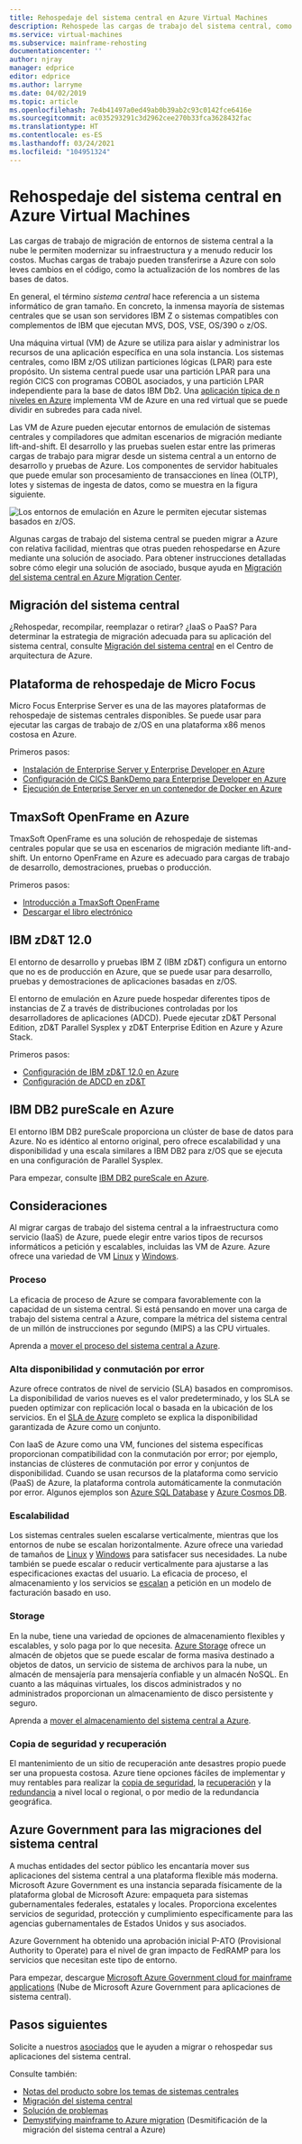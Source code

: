 ```yaml
---
title: Rehospedaje del sistema central en Azure Virtual Machines
description: Rehospede las cargas de trabajo del sistema central, como los sistemas basados en IBM Z con máquinas virtuales (VM) en Microsoft Azure.
ms.service: virtual-machines
ms.subservice: mainframe-rehosting
documentationcenter: ''
author: njray
manager: edprice
editor: edprice
ms.author: larryme
ms.date: 04/02/2019
ms.topic: article
ms.openlocfilehash: 7e4b41497a0ed49ab0b39ab2c93c0142fce6416e
ms.sourcegitcommit: ac035293291c3d2962cee270b33fca3628432fac
ms.translationtype: HT
ms.contentlocale: es-ES
ms.lasthandoff: 03/24/2021
ms.locfileid: "104951324"
---
```

# <a name="mainframe-rehosting-on-azure-virtual-machines"></a>Rehospedaje del sistema central en Azure Virtual Machines

Las cargas de trabajo de migración de entornos de sistema central a la nube le permiten modernizar su infraestructura y a menudo reducir los costos. Muchas cargas de trabajo pueden transferirse a Azure con solo leves cambios en el código, como la actualización de los nombres de las bases de datos.

En general, el término *sistema central* hace referencia a un sistema informático de gran tamaño. En concreto, la inmensa mayoría de sistemas centrales que se usan son servidores IBM Z o sistemas compatibles con complementos de IBM que ejecutan MVS, DOS, VSE, OS/390 o z/OS.

Una máquina virtual (VM) de Azure se utiliza para aislar y administrar los recursos de una aplicación específica en una sola instancia. Los sistemas centrales, como IBM z/OS utilizan particiones lógicas (LPAR) para este propósito. Un sistema central puede usar una partición LPAR para una región CICS con programas COBOL asociados, y una partición LPAR independiente para la base de datos IBM Db2. Una [aplicación típica de n niveles en Azure](/azure/architecture/reference-architectures/n-tier/n-tier-sql-server) implementa VM de Azure en una red virtual que se puede dividir en subredes para cada nivel.

Las VM de Azure pueden ejecutar entornos de emulación de sistemas centrales y compiladores que admitan escenarios de migración mediante lift-and-shift. El desarrollo y las pruebas suelen estar entre las primeras cargas de trabajo para migrar desde un sistema central a un entorno de desarrollo y pruebas de Azure. Los componentes de servidor habituales que puede emular son procesamiento de transacciones en línea (OLTP), lotes y sistemas de ingesta de datos, como se muestra en la figura siguiente.

![Los entornos de emulación en Azure le permiten ejecutar sistemas basados en z/OS.](media/01-overview.png)

Algunas cargas de trabajo del sistema central se pueden migrar a Azure con relativa facilidad, mientras que otras pueden rehospedarse en Azure mediante una solución de asociado. Para obtener instrucciones detalladas sobre cómo elegir una solución de asociado, busque ayuda en [Migración del sistema central en Azure Migration Center](https://azure.microsoft.com/migration/mainframe/).

## <a name="mainframe-migration"></a>Migración del sistema central

¿Rehospedar, recompilar, reemplazar o retirar? ¿IaaS o PaaS? Para determinar la estrategia de migración adecuada para su aplicación del sistema central, consulte [Migración del sistema central](/azure/architecture/cloud-adoption/infrastructure/mainframe-migration/overview) en el Centro de arquitectura de Azure.

## <a name="micro-focus-rehosting-platform"></a>Plataforma de rehospedaje de Micro Focus

Micro Focus Enterprise Server es una de las mayores plataformas de rehospedaje de sistemas centrales disponibles. Se puede usar para ejecutar las cargas de trabajo de z/OS en una plataforma x86 menos costosa en Azure.

Primeros pasos:

- [Instalación de Enterprise Server y Enterprise Developer en Azure](./microfocus/set-up-micro-focus-azure.md)
- [Configuración de CICS BankDemo para Enterprise Developer en Azure](./microfocus/demo.md)
- [Ejecución de Enterprise Server en un contenedor de Docker en Azure](./microfocus/run-enterprise-server-container.md)


## <a name="tmaxsoft-openframe-on-azure"></a>TmaxSoft OpenFrame en Azure

TmaxSoft OpenFrame es una solución de rehospedaje de sistemas centrales popular que se usa en escenarios de migración mediante lift-and-shift. Un entorno OpenFrame en Azure es adecuado para cargas de trabajo de desarrollo, demostraciones, pruebas o producción.

Primeros pasos:

- [Introducción a TmaxSoft OpenFrame](./tmaxsoft/get-started.md)
- [Descargar el libro electrónico](https://azure.microsoft.com/resources/install-tmaxsoft-openframe-on-azure/)

## <a name="ibm-zdt-120"></a>IBM zD&T 12.0

El entorno de desarrollo y pruebas IBM Z (IBM zD&T) configura un entorno que no es de producción en Azure, que se puede usar para desarrollo, pruebas y demostraciones de aplicaciones basadas en z/OS.

El entorno de emulación en Azure puede hospedar diferentes tipos de instancias de Z a través de distribuciones controladas por los desarrolladores de aplicaciones (ADCD). Puede ejecutar zD&T Personal Edition, zD&T Parallel Sysplex y zD&T Enterprise Edition en Azure y Azure Stack.

Primeros pasos:

- [Configuración de IBM zD&T 12.0 en Azure](./ibm/install-ibm-z-environment.md)
- [Configuración de ADCD en zD&T](./ibm/demo.md)

## <a name="ibm-db2-purescale-on-azure"></a>IBM DB2 pureScale en Azure

El entorno IBM DB2 pureScale proporciona un clúster de base de datos para Azure. No es idéntico al entorno original, pero ofrece escalabilidad y una disponibilidad y una escala similares a IBM DB2 para z/OS que se ejecuta en una configuración de Parallel Sysplex.

Para empezar, consulte [IBM DB2 pureScale en Azure](.//ibm/ibm-db2-purescale-azure.md).

## <a name="considerations"></a>Consideraciones

Al migrar cargas de trabajo del sistema central a la infraestructura como servicio (IaaS) de Azure, puede elegir entre varios tipos de recursos informáticos a petición y escalables, incluidas las VM de Azure. Azure ofrece una variedad de VM [Linux](../../linux/overview.md) y [Windows](../../windows/overview.md).

### <a name="compute"></a>Proceso

La eficacia de proceso de Azure se compara favorablemente con la capacidad de un sistema central. Si está pensando en mover una carga de trabajo del sistema central a Azure, compare la métrica del sistema central de un millón de instrucciones por segundo (MIPS) a las CPU virtuales. 

Aprenda a [mover el proceso del sistema central a Azure](./concepts/mainframe-compute-azure.md).

### <a name="high-availability-and-failover"></a>Alta disponibilidad y conmutación por error

Azure ofrece contratos de nivel de servicio (SLA) basados en compromisos. La disponibilidad de varios nueves es el valor predeterminado, y los SLA se pueden optimizar con replicación local o basada en la ubicación de los servicios. En el [SLA de Azure](https://azure.microsoft.com/support/legal/sla/virtual-machines/) completo se explica la disponibilidad garantizada de Azure como un conjunto.

Con IaaS de Azure como una VM, funciones del sistema específicas proporcionan compatibilidad con la conmutación por error; por ejemplo, instancias de clústeres de conmutación por error y conjuntos de disponibilidad. Cuando se usan recursos de la plataforma como servicio (PaaS) de Azure, la plataforma controla automáticamente la conmutación por error. Algunos ejemplos son [Azure SQL Database](../../../azure-sql/database/sql-database-paas-overview.md) y [Azure Cosmos DB](../../../cosmos-db/introduction.md).

### <a name="scalability"></a>Escalabilidad

Los sistemas centrales suelen escalarse verticalmente, mientras que los entornos de nube se escalan horizontalmente. Azure ofrece una variedad de tamaños de [Linux](../../sizes.md) y [Windows](../../sizes.md) para satisfacer sus necesidades. La nube también se puede escalar o reducir verticalmente para ajustarse a las especificaciones exactas del usuario. La eficacia de proceso, el almacenamiento y los servicios se [escalan](/azure/architecture/best-practices/auto-scaling) a petición en un modelo de facturación basado en uso.

### <a name="storage"></a>Storage

En la nube, tiene una variedad de opciones de almacenamiento flexibles y escalables, y solo paga por lo que necesita. [Azure Storage](../../../storage/common/storage-introduction.md) ofrece un almacén de objetos que se puede escalar de forma masiva destinado a objetos de datos, un servicio de sistema de archivos para la nube, un almacén de mensajería para mensajería confiable y un almacén NoSQL. En cuanto a las máquinas virtuales, los discos administrados y no administrados proporcionan un almacenamiento de disco persistente y seguro.

Aprenda a [mover el almacenamiento del sistema central a Azure](./concepts/mainframe-storage-azure.md).

### <a name="backup-and-recovery"></a>Copia de seguridad y recuperación

El mantenimiento de un sitio de recuperación ante desastres propio puede ser una propuesta costosa. Azure tiene opciones fáciles de implementar y muy rentables para realizar la [copia de seguridad](../../../backup/backup-overview.md), la [recuperación](../../../site-recovery/site-recovery-overview.md) y la [redundancia](../../../storage/common/storage-redundancy.md) a nivel local o regional, o por medio de la redundancia geográfica.

## <a name="azure-government-for-mainframe-migrations"></a>Azure Government para las migraciones del sistema central

A muchas entidades del sector público les encantaría mover sus aplicaciones del sistema central a una plataforma flexible más moderna. Microsoft Azure Government es una instancia separada físicamente de la plataforma global de Microsoft Azure: empaqueta para sistemas gubernamentales federales, estatales y locales. Proporciona excelentes servicios de seguridad, protección y cumplimiento específicamente para las agencias gubernamentales de Estados Unidos y sus asociados.

Azure Government ha obtenido una aprobación inicial P-ATO (Provisional Authority to Operate) para el nivel de gran impacto de FedRAMP para los servicios que necesitan este tipo de entorno.

Para empezar, descargue [Microsoft Azure Government cloud for mainframe applications](https://azure.microsoft.com/resources/microsoft-azure-government-cloud-for-mainframe-applications/en-us/) (Nube de Microsoft Azure Government para aplicaciones de sistema central).

## <a name="next-steps"></a>Pasos siguientes

Solicite a nuestros [asociados](partner-workloads.md) que le ayuden a migrar o rehospedar sus aplicaciones del sistema central. 

Consulte también:

- [Notas del producto sobre los temas de sistemas centrales](mainframe-white-papers.md)
- [Migración del sistema central](/azure/architecture/cloud-adoption/infrastructure/mainframe-migration/overview)
- [Solución de problemas](../../troubleshooting/index.yml)
- [Demystifying mainframe to Azure migration](https://azure.microsoft.com/resources/demystifying-mainframe-to-azure-migration/) (Desmitificación de la migración del sistema central a Azure)

<!-- INTERNAL LINKS -->
[microfocus-get-started]: /microfocus/get-started.md
[microfocus-setup]: /microfocus/set-up-micro-focus-azure.md
[microfocus-demo]: /microfocus/demo.md
[ibm-get-started]: /ibm/get-started.md
[ibm-install-z]: /ibm/install-ibm-z-environment.md
[ibm-demo]: /ibm/demo.md